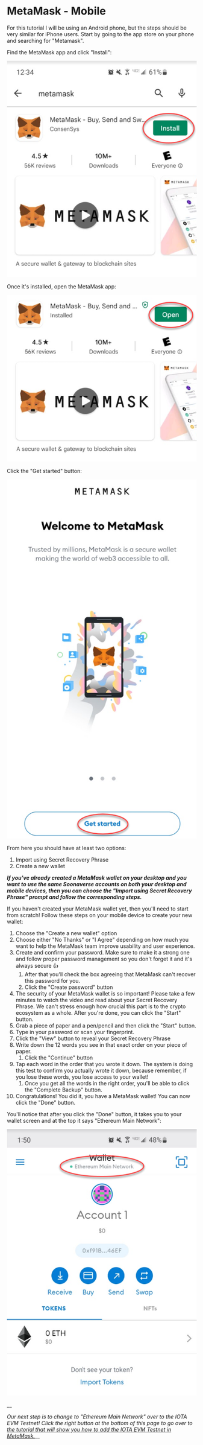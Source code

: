 # MetaMask - Mobile

For this tutorial I will be using an Android phone, but the steps should be very similar for iPhone users. Start by going to the app store on your phone and searching for "Metamask".

Find the MetaMask app and click "Install":

![](<../../.gitbook/assets/image (2).png>)

Once it's installed, open the MetaMask app:

![](<../../.gitbook/assets/image (17).png>)

Click the "Get started" button:

![](<../../.gitbook/assets/image (4).png>)

From here you should have at least two options:

1. Import using Secret Recovery Phrase
2. Create a new wallet



_**If you've already created a MetaMask wallet on your desktop and you want to use the same Soonaverse accounts on both your desktop and mobile devices, then you can choose the "Import using Secret Recovery Phrase" prompt and follow the corresponding steps.**_



If you haven't created your MetaMask wallet yet, then you'll need to start from scratch! Follow these steps on your mobile device to create your new wallet:

1. Choose the "Create a new wallet" option
2. Choose either "No Thanks" or "I Agree" depending on how much you want to help the MetaMask team improve usability and user experience.
3. Create and confirm your password. Make sure to make it a strong one and follow proper password management so you don't forget it and it's always secure :thumbsup:
   1. After that you'll check the box agreeing that MetaMask can't recover this password for you.
   2. Click the "Create password" button
4. The security of your MetaMask wallet is so important! Please take a few minutes to watch the video and read about your Secret Recovery Phrase. We can't stress enough how crucial this part is to the crypto ecosystem as a whole. After you're done, you can click the "Start" button.
5. Grab a piece of paper and a pen/pencil and then click the "Start" button.
6. Type in your password or scan your fingerprint.
7. Click the "View" button to reveal your Secret Recovery Phrase
8. Write down the 12 words you see in that exact order on your piece of paper.
   1. Click the "Continue" button
9. Tap each word in the order that you wrote it down. The system is doing this test to confirm you actually wrote it down, because remember, if you lose these words, you lose access to your wallet!
   1. Once you get all the words in the right order, you'll be able to click the "Complete Backup" button.
10. Congratulations! You did it, you have a MetaMask wallet! You can now click the "Done" button.



You'll notice that after you click the "Done" button, it takes you to your wallet screen and at the top it says "Ethereum Main Network":

![](<../../.gitbook/assets/image (15).png>)

__

_Our next step is to change to "Ethereum Main Network" over to the IOTA EVM Testnet! Click the right button at the bottom of this page to go over to_ [_the tutorial that will show you how to add the IOTA EVM Testnet in MetaMask._](metamask-mobile/adding-the-iota-evm-network-mobile.md)__

